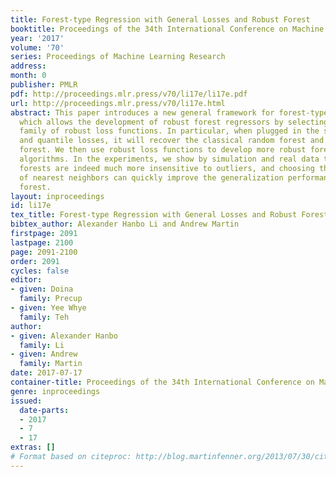 ```yaml
---
title: Forest-type Regression with General Losses and Robust Forest
booktitle: Proceedings of the 34th International Conference on Machine Learning
year: '2017'
volume: '70'
series: Proceedings of Machine Learning Research
address: 
month: 0
publisher: PMLR
pdf: http://proceedings.mlr.press/v70/li17e/li17e.pdf
url: http://proceedings.mlr.press/v70/li17e.html
abstract: This paper introduces a new general framework for forest-type regression
  which allows the development of robust forest regressors by selecting from a large
  family of robust loss functions. In particular, when plugged in the squared error
  and quantile losses, it will recover the classical random forest and quantile random
  forest. We then use robust loss functions to develop more robust forest-type regression
  algorithms. In the experiments, we show by simulation and real data that our robust
  forests are indeed much more insensitive to outliers, and choosing the right number
  of nearest neighbors can quickly improve the generalization performance of random
  forest.
layout: inproceedings
id: li17e
tex_title: Forest-type Regression with General Losses and Robust Forest
bibtex_author: Alexander Hanbo Li and Andrew Martin
firstpage: 2091
lastpage: 2100
page: 2091-2100
order: 2091
cycles: false
editor:
- given: Doina
  family: Precup
- given: Yee Whye
  family: Teh
author:
- given: Alexander Hanbo
  family: Li
- given: Andrew
  family: Martin
date: 2017-07-17
container-title: Proceedings of the 34th International Conference on Machine Learning
genre: inproceedings
issued:
  date-parts:
  - 2017
  - 7
  - 17
extras: []
# Format based on citeproc: http://blog.martinfenner.org/2013/07/30/citeproc-yaml-for-bibliographies/
---
```

